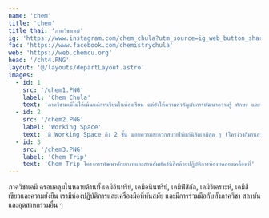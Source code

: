 ```yaml
---
name: 'chem'
title: 'chem'
title_thai: 'ภาควิชาเคมํ'
ig: 'https://www.instagram.com/chem_chula?utm_source=ig_web_button_share_sheet&igsh=ZDNlZDc0MzIxNw=='
fac: 'https://www.facebook.com/chemistrychula'
web: 'https://web.chemcu.org'
head: '/cht4.PNG'
layout: '@/layouts/departLayout.astro'
images:
  - id: 1
    src: '/chem1.PNG'
    label: 'Chem Chula'
    text: 'ภาควิชาเคมีไม่ได้เน้นแค่การเรียนในห้องเรียน แต่ยังให้ความสำคัญกับการพัฒนาความรู้ ทักษะ และประสบการ์ที่จำเป็น'
  - id: 2
    src: '/chem2.PNG'
    label: 'Working Space'
    text: 'มี Working Space ถึง 2 ชั้น มอบความสะดวกสบายให้แก่นิสิตเคมีสุด ๆ (ใครง่วงก็มานอนที่ห้องภาคได้นะ 🤩)'
  - id: 3
    src: '/chem3.PNG'
    label: 'Chem Trip'
    text: 'Chem Trip โครงการพัฒนาศักยภาพและสานสัมพันธ์นิสิตด้วยปฏิบัติการห้องทดลองเคลื่อนที่'
---
```

ภาควิชาเคมี ครอบคลุมในหลายด้านทั้งเคมีอินทรีย์, เคมีอนินทรีย์, เคมีฟิสิกัล, เคมีวิเคราะห์, เคมีสีเขียวและความยั่งยืน เรามีห้องปฏิบัติการและเครื่องมือที่ทันสมัย และมีการร่วมมือกับทั้งภาควิชา สถาบัน และอุตสาหกรรมอื่น ๆ